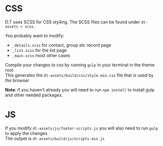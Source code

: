 # CSS

D.T uses SCSS for CSS styiling.
The SCSS files can be found under `dt-assets > scss.`

You probably want to modify:
- `_details.scss` for contact, group etc record page
- `_list.scss` for the list page
- `_main.scss` most other cases

Compile your changes to css by running `gulp` in your terminal in the theme root.  
This generates the `dt-assets/build/css/style.min.css` file that is used by the browser

**Note**: if you haven't already you will need to run `npm install` to install gulp and other needed packages.


# JS
If you modify `dt-assets/js/footer-scripts.js` you will also need to run `gulp` to apply the changes.  
The outpet is `dt-assets/build/js/scripts.min.js`
